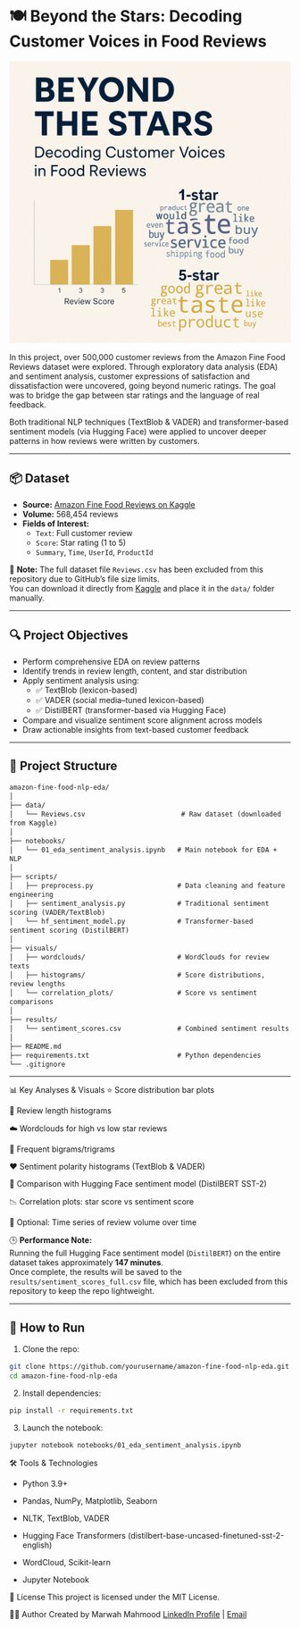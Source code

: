 # 🍽️ Beyond the Stars: Decoding Customer Voices in Food Reviews
![Optimizing Heart Valve Replacements](visuals/beyond_the_stars.png)


In this project, over 500,000 customer reviews from the Amazon Fine Food Reviews dataset were explored. Through exploratory data analysis (EDA) and sentiment analysis, customer expressions of satisfaction and dissatisfaction were uncovered, going beyond numeric ratings. The goal was to bridge the gap between star ratings and the language of real feedback.

Both traditional NLP techniques (TextBlob & VADER) and transformer-based sentiment models (via Hugging Face) were applied to uncover deeper patterns in how reviews were written by customers.

---

## 📦 Dataset

- **Source:** [Amazon Fine Food Reviews on Kaggle](https://www.kaggle.com/datasets/snap/amazon-fine-food-reviews)
- **Volume:** 568,454 reviews
- **Fields of Interest:**
  - `Text`: Full customer review
  - `Score`: Star rating (1 to 5)
  - `Summary`, `Time`, `UserId`, `ProductId`

📁 **Note:** The full dataset file `Reviews.csv` has been excluded from this repository due to GitHub’s file size limits.  
You can download it directly from [Kaggle](https://www.kaggle.com/datasets/snap/amazon-fine-food-reviews) and place it in the `data/` folder manually.

---

## 🔍 Project Objectives

- Perform comprehensive EDA on review patterns
- Identify trends in review length, content, and star distribution
- Apply sentiment analysis using:
  - ✅ TextBlob (lexicon-based)
  - ✅ VADER (social media–tuned lexicon-based)
  - ✅ DistilBERT (transformer-based via Hugging Face)
- Compare and visualize sentiment score alignment across models
- Draw actionable insights from text-based customer feedback

---

## 📁 Project Structure

```plaintext
amazon-fine-food-nlp-eda/
│
├── data/
│   └── Reviews.csv                        # Raw dataset (downloaded from Kaggle)
│
├── notebooks/
│   └── 01_eda_sentiment_analysis.ipynb   # Main notebook for EDA + NLP
│
├── scripts/
│   ├── preprocess.py                     # Data cleaning and feature engineering
│   ├── sentiment_analysis.py             # Traditional sentiment scoring (VADER/TextBlob)
│   └── hf_sentiment_model.py             # Transformer-based sentiment scoring (DistilBERT)
│
├── visuals/
│   ├── wordclouds/                       # WordClouds for review texts
│   ├── histograms/                       # Score distributions, review lengths
│   └── correlation_plots/                # Score vs sentiment comparisons
│
├── results/
│   └── sentiment_scores.csv              # Combined sentiment results
│
├── README.md
├── requirements.txt                      # Python dependencies
└── .gitignore
```
---

📊 Key Analyses & Visuals
⭐ Score distribution bar plots

📏 Review length histograms

☁️ Wordclouds for high vs low star reviews

🧠 Frequent bigrams/trigrams

❤️ Sentiment polarity histograms (TextBlob & VADER)

🤖 Comparison with Hugging Face sentiment model (DistilBERT SST-2)

📉 Correlation plots: star score vs sentiment score

📅 Optional: Time series of review volume over time


🕒 **Performance Note:**  
Running the full Hugging Face sentiment model (`DistilBERT`) on the entire dataset takes approximately **147 minutes**.  
Once complete, the results will be saved to the `results/sentiment_scores_full.csv` file, which has been excluded from this repository to keep the repo lightweight.

---

## 🧪 How to Run

1. Clone the repo:
```bash
git clone https://github.com/yourusername/amazon-fine-food-nlp-eda.git
cd amazon-fine-food-nlp-eda
```

2. Install dependencies:

```bash
pip install -r requirements.txt
```
3. Launch the notebook:
```bash
jupyter notebook notebooks/01_eda_sentiment_analysis.ipynb
```

🛠️ Tools & Technologies

- Python 3.9+

- Pandas, NumPy, Matplotlib, Seaborn

- NLTK, TextBlob, VADER

- Hugging Face Transformers (distilbert-base-uncased-finetuned-sst-2-english)

- WordCloud, Scikit-learn

- Jupyter Notebook

🔑 License
This project is licensed under the MIT License.

🙋‍♀️ Author
Created by Marwah Mahmood
[LinkedIn Profile](http://www.linkedin.com/in/MarwahFaraj) | [Email](mailto:marwah.faraj777@gmail.com)
